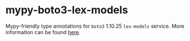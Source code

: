 # mypy-boto3-lex-models

Mypy-friendly type annotations for `boto3` 1.10.25 `lex-models` service.
More information can be found [here](https://github.com/vemel/mypy_boto3).